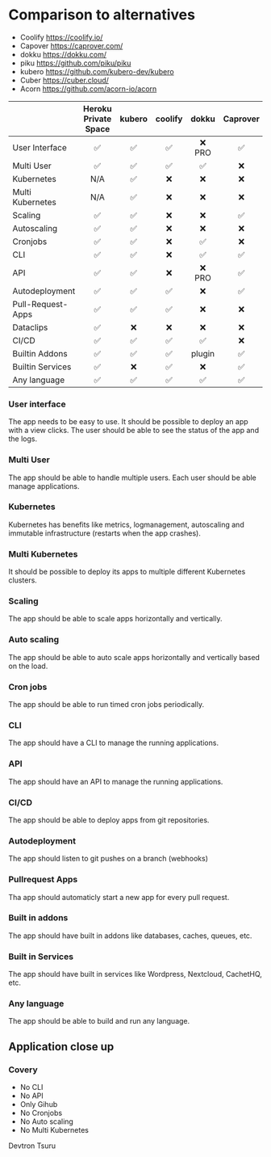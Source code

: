 # Comparison to alternatives

- Coolify https://coolify.io/
- Capover https://caprover.com/
- dokku https://dokku.com/
- piku https://github.com/piku/piku
- kubero https://github.com/kubero-dev/kubero
- Cuber https://cuber.cloud/
- Acorn https://github.com/acorn-io/acorn


|              | Heroku <br>Private Space | kubero              | coolify            | dokku              | Caprover           | piku               | Cuber              | Acorn              |
|-------------------|:-------------------:|:------------------:|:------------------:|:------------------:|:------------------:|:------------------:|:------------------:|:-------------------:|
| User Interface    | ✅                 | ✅                 | ✅                | ❌ PRO            | ✅                | ❌                | ❌                | ❌                |
| Multi User        | ✅                 | ✅                 | ✅                | ✅                | ❌                | N/A               | N/A               | N/A               |
| Kubernetes        | N/A                | ✅                 | ❌                | ❌                | ❌                | ❌                | ✅                | ✅                |
| Multi Kubernetes  | N/A                | ✅                 | ❌                | ❌                | ❌                | ❌                | ❌                | ❌                |
| Scaling           | ✅                 | ✅                 | ❌                | ❌                | ✅                | vertically        | ❌                | ❌                |
| Autoscaling       | ✅                 | ✅                 | ❌                | ❌                | ❌                | ❌                | ❌                | ❌                |
| Cronjobs          | ✅                 | ✅                 | ❌                | ✅                | ❌                | ✅                | ✅                | ✅                |
| CLI               | ✅                 | ✅                 | ❌                | ✅                | ✅                | ✅                | ✅                | ✅                |
| API               | ✅                 | ✅                 | ❌                | ❌ PRO            | ✅                | ❌                | ❌                | ✅                |
| Autodeployment    | ✅                 | ✅                 | ✅                | ❌                | ✅                | ❌                | ❌                | ❌                |
| Pull-Request-Apps | ✅                 | ✅                 | ✅                | ❌                | ❌                | ❌                | ❌                | ❌                |
| Dataclips         | ✅                 | ❌                 | ❌                | ❌                | ❌                | ❌                | ❌                | ❌                |
| CI/CD             | ✅                 | ✅                 | ✅                | ✅                | ❌                | ✅                | ❌                | ❌                |
| Builtin Addons    | ✅                 | ✅                 | ✅                | plugin            | ✅                | ❌                | ❌                | ❌                |
| Builtin Services  | ✅                 | ❌                 | ✅                | ❌                | ✅                | ❌                | ❌                | ❌                |
| Any language      | ✅                 | ✅                 | ✅                | ✅                | ✅                | ✅                | ✅                | ✅                |




### User interface
The app needs to be easy to use. It should be possible to deploy an app with a view clicks. The user should be able to see the status of the app and the logs.

### Multi User
The app should be able to handle multiple users. Each user should be able manage applications.

### Kubernetes
Kubernetes has benefits like metrics, logmanagement, autoscaling and immutable infrastructure (restarts when the app crashes).

### Multi Kubernetes
It should be possible to deploy its apps to multiple different Kubernetes clusters.
### Scaling
The app should be able to scale apps horizontally and vertically.

### Auto scaling
The app should be able to auto scale apps horizontally and vertically based on the load.

### Cron jobs
The app should be able to run timed cron jobs periodically.

### CLI
The app should have a CLI to manage the running applications.

### API
The app should have an API to manage the running applications.

### CI/CD
The app should be able to deploy apps from git repositories.

### Autodeployment
The app should listen to git pushes on a branch (webhooks)

### Pullrequest Apps
Tha app should automaticly start a new app for every pull request.

### Built in addons
The app should have built in addons like databases, caches, queues, etc.

### Built in Services
The app should have built in services like Wordpress, Nextcloud, CachetHQ, etc.

### Any language
The app should be able to build and run any language.


## Application close up

### Covery
- No CLI
- No API
- Only Gihub
- No Cronjobs
- No Auto scaling
- No Multi Kubernetes

Devtron
Tsuru